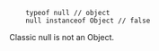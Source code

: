 <code>
    typeof null // object
    null instanceof Object // false
</code>

Classic null is not an Object.